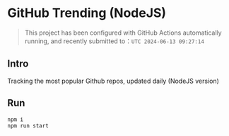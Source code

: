 # GitHub Trending (NodeJS)

> This project has been configured with GitHub Actions automatically running, and recently submitted to：`UTC 2024-06-13 09:27:14`

## Intro

Tracking the most popular Github repos, updated daily (NodeJS version)

## Run

```bash
npm i
npm run start
```
